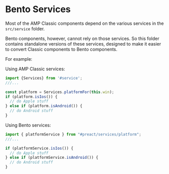 # Bento Services

Most of the AMP Classic components depend on the various services in the `src/service` folder.

Bento components, however, cannot rely on those services.
So this folder contains standalone versions of these services, designed to make it easier to convert Classic components to Bento components.


For example:

Using AMP Classic services:
```js
import {Services} from '#service';
///...

const platform = Services.platformFor(this.win);
if (platform.isIos()) {
  // do Apple stuff
} else if (platform.isAndroid()) {
  // do Android stuff
}
```

Using Bento services:
```js
import { platformService } from "#preact/services/platform";
///...

if (platformService.isIos()) {
  // do Apple stuff
} else if (platformService.isAndroid()) {
  // do Android stuff
}
```
